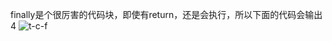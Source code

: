 finally是个很厉害的代码块，即使有return，还是会执行，所以下面的代码会输出4
![t-c-f](https://github.com/liu2su/JavaSE_Full_guide/assets/96462566/b9ef935d-c286-4fd1-9de7-f058897b2f64)

